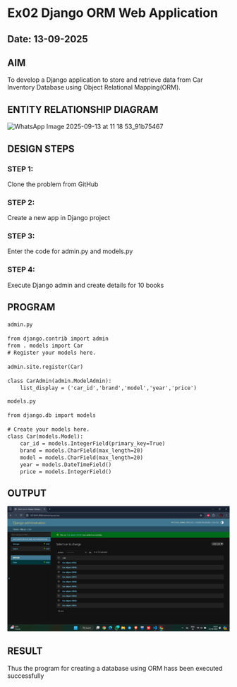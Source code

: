 # Ex02 Django ORM Web Application
## Date: 13-09-2025

## AIM
To develop a Django application to store and retrieve data from Car Inventory Database using Object Relational Mapping(ORM).

## ENTITY RELATIONSHIP DIAGRAM

![WhatsApp Image 2025-09-13 at 11 18 53_91b75467](https://github.com/user-attachments/assets/effa9376-f0a2-47c1-a4dd-6de84c5deaff)


## DESIGN STEPS

### STEP 1:
Clone the problem from GitHub

### STEP 2:
Create a new app in Django project

### STEP 3:
Enter the code for admin.py and models.py

### STEP 4:
Execute Django admin and create details for 10 books

## PROGRAM
```
admin.py

from django.contrib import admin
from . models import Car
# Register your models here.

admin.site.register(Car)

class CarAdmin(admin.ModelAdmin):
    list_display = ('car_id','brand','model','year','price')
```    
```
models.py

from django.db import models

# Create your models here.
class Car(models.Model):
    car_id = models.IntegerField(primary_key=True)
    brand = models.CharField(max_length=20)
    model = models.CharField(max_length=20)
    year = models.DateTimeField()
    price = models.IntegerField()

```




## OUTPUT

![alt text](image-2.png)


## RESULT
Thus the program for creating a database using ORM hass been executed successfully
